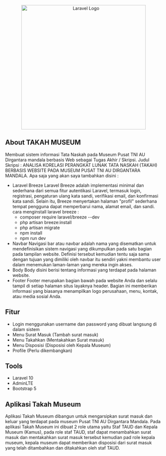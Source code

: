 <p align="center"><a href="https://laravel.com" target="_blank"><img src="https://raw.githubusercontent.com/laravel/art/master/logo-lockup/5%20SVG/2%20CMYK/1%20Full%20Color/laravel-logolockup-cmyk-red.svg" width="400" alt="Laravel Logo"></a></p>


## About TAKAH MUSEUM

Membuat sistem informasi Tata Naskah pada Museum Pusat TNI AU Dirgantara mandala berbasis Web sebagai Tugas Akhir / Skripsi. Judul Skripsi : ANALISA KORELASI PERANGKAT LUNAK TATA NASKAH (TAKAH) BERBASIS WEBSITE PADA MUSEUM PUSAT TNI AU DIRGANTARA MANDALA.
Apa saja yang akan saya tambahkan disini :

- Laravel Breeze
  Laravel Breeze adalah implementasi minimal dan sederhana dari semua fitur autentikasi Laravel, termasuk login, registrasi, pengaturan ulang kata sandi, verifikasi email,   dan konfirmasi kata sandi. Selain itu, Breeze menyertakan halaman "profil" sederhana tempat pengguna dapat memperbarui nama, alamat email, dan sandi.
  cara menginstall laravel breeze :
  - composer require laravel/breeze --dev
  - php artisan breeze:install
  - php artisan migrate
  - npm install
  - npm run dev
- Navbar
  Navigasi bar atau navbar adalah nama yang disematkan untuk mendefinisikan sistem navigasi yang dikumpulkan pada satu bagian pada tampilan website. Definisi tersebut         kemudian tentu saja sama dengan tujuan yang dimiliki oleh navbar itu sendiri yakni membantu user dalam menemukan laman-laman yang mereka ingin akses.
- Body 
  Body disini berisi tentang informasi yang terdapat pada halaman website.
- Footer
  Footer merupakan bagian bawah pada website Anda dan selalu tampil di setiap halaman situs layaknya header. Bagian ini memberikan informasi yang biasanya menampilkan logo   perusahaan, menu, kontak, atau media sosial Anda.

## Fitur 
- Login menggunakan username dan password yang dibuat langsung di dalam sistem
- Menu Surat Masuk (Tambah surat masuk)
- Menu Takahkan (Mentakahkan Surat masuk)
- Menu Disposisi (Disposisi oleh Kepala Museum)
- Profile (Perlu dikembangkan)

## Tools
- Laravel 10
- AdminLTE
- Bootstrap 5

## Aplikasi Takah Museum

Aplikasi Takah Museum dibangun untuk mengarsipkan surat masuk dan keluar yang terdapat pada museum Pusat TNI AU Dirgantara Mandala. Pada aplikasi Takah Museum ini dibuat 2 role utama yaitu Staf TAUD dan Kepala Museum (Kamus), pada role staf TAUD, staf dapat menambahkan surat masuk dan mentakahkan surat masuk tersebut kemudian pad role kepala museum, kepala museum dapat memberikan disposisi dari surat masuk yang telah ditambahkan dan ditakahkan oleh staf TAUD.
